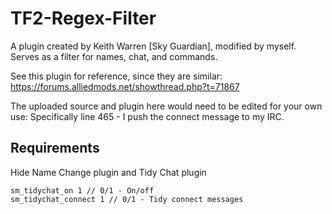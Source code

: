 # TF2-Regex-Filter
A plugin created by Keith Warren [Sky Guardian], modified by myself. 
Serves as a filter for names, chat, and commands. 

See this plugin for reference, since they are similar: https://forums.alliedmods.net/showthread.php?t=71867

The uploaded source and plugin here would need to be edited for your own use:
  Specifically line 465 - I push the connect message to my IRC.

## Requirements

Hide Name Change plugin and Tidy Chat plugin
```
sm_tidychat_on 1 // 0/1 - On/off
sm_tidychat_connect 1 // 0/1 - Tidy connect messages

```